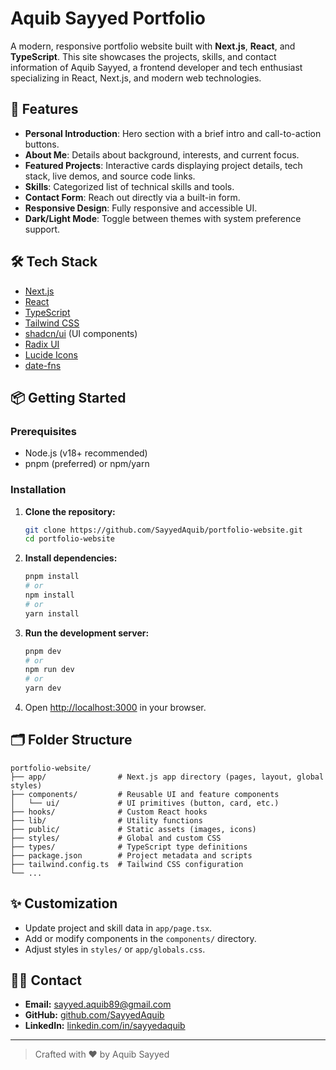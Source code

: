 # Aquib Sayyed Portfolio

A modern, responsive portfolio website built with **Next.js**, **React**, and **TypeScript**. This site showcases the projects, skills, and contact information of Aquib Sayyed, a frontend developer and tech enthusiast specializing in React, Next.js, and modern web technologies.

## 🚀 Features

- **Personal Introduction**: Hero section with a brief intro and call-to-action buttons.
- **About Me**: Details about background, interests, and current focus.
- **Featured Projects**: Interactive cards displaying project details, tech stack, live demos, and source code links.
- **Skills**: Categorized list of technical skills and tools.
- **Contact Form**: Reach out directly via a built-in form.
- **Responsive Design**: Fully responsive and accessible UI.
- **Dark/Light Mode**: Toggle between themes with system preference support.

## 🛠️ Tech Stack

- [Next.js](https://nextjs.org/)
- [React](https://react.dev/)
- [TypeScript](https://www.typescriptlang.org/)
- [Tailwind CSS](https://tailwindcss.com/)
- [shadcn/ui](https://ui.shadcn.com/) (UI components)
- [Radix UI](https://www.radix-ui.com/)
- [Lucide Icons](https://lucide.dev/)
- [date-fns](https://date-fns.org/)

## 📦 Getting Started

### Prerequisites
- Node.js (v18+ recommended)
- pnpm (preferred) or npm/yarn

### Installation

1. **Clone the repository:**
   ```sh
   git clone https://github.com/SayyedAquib/portfolio-website.git
   cd portfolio-website
   ```
2. **Install dependencies:**
   ```sh
   pnpm install
   # or
   npm install
   # or
   yarn install
   ```
3. **Run the development server:**
   ```sh
   pnpm dev
   # or
   npm run dev
   # or
   yarn dev
   ```
4. Open [http://localhost:3000](http://localhost:3000) in your browser.

## 🗂️ Folder Structure

```
portfolio-website/
├── app/                # Next.js app directory (pages, layout, global styles)
├── components/         # Reusable UI and feature components
│   └── ui/             # UI primitives (button, card, etc.)
├── hooks/              # Custom React hooks
├── lib/                # Utility functions
├── public/             # Static assets (images, icons)
├── styles/             # Global and custom CSS
├── types/              # TypeScript type definitions
├── package.json        # Project metadata and scripts
├── tailwind.config.ts  # Tailwind CSS configuration
└── ...
```

## ✨ Customization
- Update project and skill data in `app/page.tsx`.
- Add or modify components in the `components/` directory.
- Adjust styles in `styles/` or `app/globals.css`.

## 🙋‍♂️ Contact

- **Email:** [sayyed.aquib89@gmail.com](mailto:sayyed.aquib89@gmail.com)
- **GitHub:** [github.com/SayyedAquib](https://github.com/SayyedAquib)
- **LinkedIn:** [linkedin.com/in/sayyedaquib](https://www.linkedin.com/in/sayyedaquib/)

---

> Crafted with ❤️ by Aquib Sayyed 